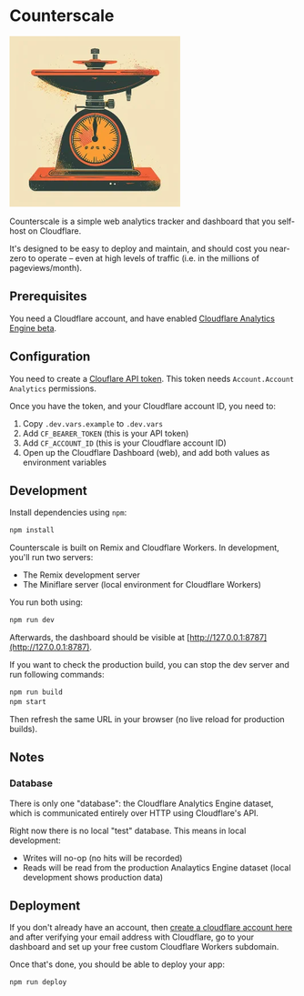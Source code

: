 # Counterscale

![](/public/counterscale-logo-300x300.webp)

Counterscale is a simple web analytics tracker and dashboard that you self-host on Cloudflare.

It's designed to be easy to deploy and maintain, and should cost you near-zero to operate – even at high levels of traffic (i.e. in the millions of pageviews/month).

## Prerequisites

You need a Cloudflare account, and have enabled [Cloudflare Analytics Engine beta](https://developers.cloudflare.com/analytics/analytics-engine/get-started/).

## Configuration

You need to create a [Clouflare API token](https://developers.cloudflare.com/fundamentals/api/get-started/create-token/). This token needs `Account.Account Analytics` permissions.

Once you have the token, and your Cloudflare account ID, you need to:

1. Copy `.dev.vars.example` to `.dev.vars`
2. Add `CF_BEARER_TOKEN` (this is your API token)
3. Add `CF_ACCOUNT_ID` (this is your Cloudflare account ID)
4. Open up the Cloudflare Dashboard (web), and add both values as environment variables

## Development

Install dependencies using `npm`:

```sh
npm install
```

Counterscale is built on Remix and Cloudflare Workers. In development, you'll run two servers:

- The Remix development server
- The Miniflare server (local environment for Cloudflare Workers)

You run both using:

```sh
npm run dev
```

Afterwards, the dashboard should be visible at [http://127.0.0.1:8787](http://127.0.0.1:8787).

If you want to check the production build, you can stop the dev server and run following commands:

```sh
npm run build
npm start
```

Then refresh the same URL in your browser (no live reload for production builds).

## Notes

### Database

There is only one "database": the Cloudflare Analytics Engine dataset, which is communicated entirely over HTTP using Cloudflare's API.

Right now there is no local "test" database. This means in local development:

* Writes will no-op (no hits will be recorded)
* Reads will be read from the production Analaytics Engine dataset (local development shows production data)

## Deployment

If you don't already have an account, then [create a cloudflare account here](https://dash.cloudflare.com/sign-up) and after verifying your email address with Cloudflare, go to your dashboard and set up your free custom Cloudflare Workers subdomain.

Once that's done, you should be able to deploy your app:

```sh
npm run deploy
```
